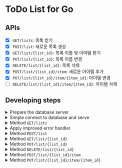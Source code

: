 # ToDo List for Go

## APIs
- [x] `GET/lists`: 목록 받기
- [x] `POST/list`: 새로운 목록 생성
- [x] `GET/list/{list_id}`: 목록 이름 및 아이템 받기
- [x] `PUT/list/{list_id}`: 목록 이름 변경
- [x] `DELETE/list/{list_id}`: 목록 삭제
- [x] `POST/list/{list_id}/item`: 새로운 아이템 추가
- [x] `PUT/list/{list_id}/item/{item_id}`: 아이템 변경
- [ ] `DELETE/list/{list_id}/item/{item_id}`: 아이템 삭제

## Developing steps

<details>
<summary> Prepare the database server </summary>

- Software
  - Docker
  - Insomnia or Postman
- Pull `postgres` docker images

    ```sh
    docker pull postgres
    ```
- Create `tododb` container

    ```sh
    docker run -d --name tododb \
        -e POSTGRES_PASSWORD=password \
        -p 5432:5432 \
        postgres
    ```

- Create SQL tables

    ```sh
    docker cp ./assets/schema.sql tododb:/docker-entrypoint-initdb.d/schema.sql
    docker exec -u postgres tododb psql postgres -U postgres -f docker-entrypoint-initdb.d/schema.sql
    ```

- Connection URL
  - `postgres://postgres:password@localhost:5432/postgres?sslmode=disable`

</details>


<details>
<summary> Simple connect to database and serve </summary>

- Postgres 접속 후 `localhost:8080`에서 _Hello, World!_ 확인
- API 결과를 받기 전 단계에 status code를 받아 그대로 전달하고 custom logging 출력 함수 작성

![curl: default](./assets/curl_00.png)

</details>


<details>
<summary> Method <code>GET/lists</code> </summary>

- `GET/lists` 작성
- 현재 database에는 등록된 todo list가 없으므로 빈 목록 출력

![curl: GET/lists](./assets/curl_get_lists.png)

</details>


<details>
<summary> Apply improved error handler </summary>

- 반복해서 사용할 error handler를 범용적으로 사용할 수 있도록 변경
- panic, recover를 사용해서 error message 출력

</details>


<details>
<summary> Method <code>POST/list</code> </summary>

- `POST/list` 작성
- Request 할 때 body에 json 입력할 것

    ```json
    {
        "name": "Gopher"
    }
    ```

- 생성된 todo list의 목록을 확인할 수 있음

![curl: POST/list](./assets/curl_post_list.png)

</details>


<details>
<summary> Method <code>GET/list/{list_id}</code> </summary>

- `GET/list/{list_id}` 작성
- todo list와 items를 LEFT JOIN 한 후 해당하는 list ID의 목록을 출력

![curl: GET/list/{list_id}](./assets/curl_get_list_list_id.png)

</details>


<details>
<summary> Method <code>PUT/list/{list_id}</code> </summary>

- `PUT/list/{list_id}` 작성
- 해당 list ID의 name을 변경

![curl: PUT/list/{list_id}](./assets/curl_put_list_list_id.png)

</details>


<details>
<summary> Method <code>DELETE/list/{list_id}</code> </summary>

- `DELETE/list/{list_id}` 작성
- 해당 list ID를 todo list에서 삭제

![curl: DELETE/list/{list_id}](./assets/curl_delete_list_list_id.png)

</details>


<details>
<summary> Method <code>POST/list/{list_id}/item</code> </summary>

- `POST/list/{list_id}/item` 작성
- 해당 list ID에 item 생성

    ```json
    {
        "text": "Check the progress",
        "done": false
    }
    ```

![curl: POST/list/{list_id}/item](./assets/curl_post_item.png)

</details>


<details>
<summary> Method <code>PUT/list/{list_id}/item/{item_id}</code> </summary>

- `PUT/list/{list_id}/item/{item_id}` 작성
- 해당 list ID의 특정 item 내용 수정

    ```json
    {
        "text": "Check the progress",
        "done": true
    }
    ```

![curl: PUT/list/{list_id}/item/{item_id}](./assets/curl_put_item_id.png)

</details>
